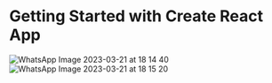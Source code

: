# Getting Started with Create React App


![WhatsApp Image 2023-03-21 at 18 14 40](https://user-images.githubusercontent.com/107544695/226701314-9fccc7e7-0409-46cd-8260-d6d1b2e7dc44.jpeg)
![WhatsApp Image 2023-03-21 at 18 15 20](https://user-images.githubusercontent.com/107544695/226701535-9a5d2ada-d463-4919-98a2-c7b695472e4c.jpeg)
